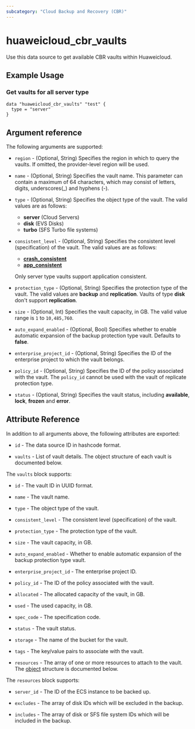 ```yaml
---
subcategory: "Cloud Backup and Recovery (CBR)"
---
```


# huaweicloud_cbr_vaults

Use this data source to get available CBR vaults within Huaweicloud.

## Example Usage

### Get vaults for all server type

```hcl
data "huaweicloud_cbr_vaults" "test" {
  type = "server"
}
```

## Argument reference

The following arguments are supported:

* `region` - (Optional, String) Specifies the region in which to query the vaults.
  If omitted, the provider-level region will be used.

* `name` - (Optional, String) Specifies the vault name. This parameter can contain a maximum of 64
  characters, which may consist of letters, digits, underscores(_) and hyphens (-).

* `type` - (Optional, String) Specifies the object type of the vault. The valid values are as follows:
  + **server** (Cloud Servers)
  + **disk** (EVS Disks)
  + **turbo** (SFS Turbo file systems)

* `consistent_level` - (Optional, String) Specifies the consistent level (specification) of the vault.
  The valid values are as follows:
  + **[crash_consistent](https://support.huaweicloud.com/intl/en-us/usermanual-cbr/cbr_03_0109.html)**
  + **[app_consistent](https://support.huaweicloud.com/intl/en-us/usermanual-cbr/cbr_03_0109.html)**

  Only server type vaults support application consistent.

* `protection_type` - (Optional, String) Specifies the protection type of the vault.
  The valid values are **backup** and **replication**. Vaults of type **disk** don't support **replication**.

* `size` - (Optional, Int) Specifies the vault capacity, in GB. The valid value range is `1` to `10,485,760`.

* `auto_expand_enabled` - (Optional, Bool) Specifies whether to enable automatic expansion of the backup protection
  type vault. Defaults to **false**.

* `enterprise_project_id` - (Optional, String) Specifies the ID of the enterprise project to which the vault belongs.

* `policy_id` - (Optional, String) Specifies the ID of the policy associated with the vault.
  The `policy_id` cannot be used with the vault of replicate protection type.

* `status` - (Optional, String) Specifies the vault status, including **available**, **lock**, **frozen** and **error**.

## Attribute Reference

In addition to all arguments above, the following attributes are exported:

* `id` - The data source ID in hashcode format.

* `vaults` - List of vault details. The object structure of each vault is documented below.

The `vaults` block supports:

* `id` - The vault ID in UUID format.

* `name` - The vault name.

* `type` - The object type of the vault.

* `consistent_level` - The consistent level (specification) of the vault.

* `protection_type` - The protection type of the vault.

* `size` - The vault capacity, in GB.

* `auto_expand_enabled` - Whether to enable automatic expansion of the backup protection type vault.

* `enterprise_project_id` - The enterprise project ID.

* `policy_id` - The ID of the policy associated with the vault.

* `allocated` - The allocated capacity of the vault, in GB.

* `used` - The used capacity, in GB.

* `spec_code` - The specification code.

* `status` - The vault status.

* `storage` - The name of the bucket for the vault.

* `tags` - The key/value pairs to associate with the vault.

* `resources` - The array of one or more resources to attach to the vault.
  The [object](#cbr_vault_resources) structure is documented below.

<a name="cbr_vault_resources"></a>
The `resources` block supports:

* `server_id` - The ID of the ECS instance to be backed up.

* `excludes` - The array of disk IDs which will be excluded in the backup.

* `includes` - The array of disk or SFS file system IDs which will be included in the backup.
